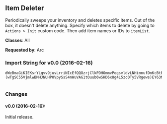 ## Item Deleter

Periodically sweeps your inventory and deletes specific items. Out of the box,
it doesn't delete anything. Specify which items to delete by going to `Actions >
Init` custom code. Then add item names or IDs to `itemList`.

**Classes**: All

**Requested by**: Arc

### Import String for v0.0 (2016-02-16)

    dWeBmaGiKIEKsrYLqvv9juvLrriNIcEfQQOzrjClkPDHOmmvPogsvldvLNHimnufDnKcBtPO(gQQW4qerNdrvwhIO4EeQ9HisoifsluPcpuPWePeDrerPnIOs9rufgPsrCsePvQQMjIQ6MiIu7uvIFIicdfrfwkIOQNsrtffUQsrQVIOIolIOYBvQu3vPs2lv(lsjdgoSkwmfQhtPMmbxM0MvfFwPQrJIonrRgvv61kv0Sr42OYUPQFRKHRuA5Q0ZrY0vCDuA7iL67OknEvjDEKkVNcrZhrLCFke2VSJEhdNPGJHZ8ypYLNYXWzk9YXXWzAZsnloNPvRHnrVAqsf4LPE1aDl2Ww2jmm1GCuoQaDl2aVh)eeucDubYcKCl2G9Xhoccbvom1ByyQb5OCbsTmisjBpzb6PNeKK8rVHW6ggMAqokxWF40GiLS9KfO5ooZOxviq6D5dBY6kOHnrj40HMgilqY(6HBlHsfoxnS9UOTuqfSi8Okr45QAywbbLqhnmmvoY6tSSpeb5OCKVKAcIdgz)qie4jFV5jFV3m5zr)qieOjpo0fmkfvG0r5OPf9nI(wTgiNm1HPEdNGnZZe4ukQZEn4xJ8rAFg5YhOyUyjecgRbbj1wIdDQqFRwd8Yu9HHPKkqo1Zonk79eeucDuQWXhKJYrwFIL9Hiy8lRr(qxqCyUSA)(wTgSC55VjmlwBMHJNUHP0VpySsS4nWuVAG1tOuub6wSHD6x8g4L5zc0Ty5VRgews)EY63NyzFicuZ9zD5otqCGAUs)EYEwxUZ0VpXY(qemAqC4WEp0s90UpXY(qeM3bXH39jw2hIGXN9bXH397tSSpeb5OCKAjdLASiihL7LdNYqPMG4GrAewemsJOF)N1nidId0BrytjhLJ8Lutqy1pecbIL9HiihLlioihLJ8LuZUL7QFiecYNWq3wvKCuodbXId00ZYzSEPzyyQ((HqiecHGCuosTKHsn7wok3UcIdZLv7hcHGsqP9dHqiecb5OCVC4ugk1SB5OC7kiomxwTFiecQxOV6f633Q1GLlLkqXRQBdpRBW4Z(GSVvRbsEDyVEQWCz1G8jqXCXsie4w0wdZk41xNGXN9weEoeuAq(e8RHS(el7dr4H1BpYLpqXRQBfjn0pecbRwdwU883eewbkEvDBq(e2sCOtVbMhQWwP9ovHa72WXhKJY1pecbRwdIOKEBnqoK27KD7gl)CKE9s6OCIme4vsqeU6wIJTgKJH(HqiqSSpebB2l16geh4HoBWEPwxs9plrg6hcHG8jyZEPw3WWu99dHqiecHRoSxF45qqP9dHqq9c9dHqydc9C3G9sTUImeSAnS9Cp(L80pecH(HqiqSSpebFqCGh6SXYphPxVVWYzsSgkrsd9dHqq(e8Rj4ddt13pecHqieU6WE99dHqq9c9dHq4zDd8BqCGElc(GWQFiecHqiqSSpebPqqCGh6SXYphPxVKokhPwksArGFn0pecHqieKpbPqyyQ((HqiecHqiecel7drWF40G4ap0H0r5i1)Sejfm0pecHqiecHqq(eKJYrQLmuQz3sHDfw3GCuUxoCkdLA2T)WP7kmmvF)qiecHqiecHqieihs7DYUDJLFosVEjDuorslc8RH(HqiecHqiecHqiyPsOJUb7LADjDuorg6hcHqiecHqiecHWge65Ub7LADfzOFiecHqiecHqiecYNGXVSg5dDHHP67hcHqiecHqiecHqiecBVs)iIAUpRl3ze1pecHqiecHqiecHqiecHqiecbAsUSFEEEEEE)M0r5cckHoQajd56g4FQGi5OCKAzG)fmqtl6hcHqiecHqiecHqiecHqiecHWSOMR0VxK)WPgSiifmyOFiecHqiecHqiecQxOFiecHqiecHG6f6hcHqiecQxOFiecQxOFiecxDyV(WCz1(QxOFFIL9Hi8W6Th5YhSzPMfhd91rKH(HqiqSSpeHjioWdDyi5urg6hcHaXY(qeUkflX0pecb5tycwdZ7ajvG(WWu99dHqiecH5DqCy6hcHqiecxLILycIdu8Q6wrgF2BOFiecHqiiFcxLILycdt13pecHqiecHqW4Z(G4GiJp7dIfhEzttstRDyuEqltYNKGHPHWXleEhw3GiJp7d8Za9g6hcHqiecQxOFiecQxOV6f6BuYSzPMfhd91jioyZsnlog6RJZuyrlBwQzX52HBCJZ0MLAwCm0xhN5dR3EKlVidxDyV(WH9EOL6Pnz2SuZIJH(6iYG6fCMckLTZ0Ox7aTFt27aFVPFZwFZNv63SZuqsTL4qhd91XzY)2otMQCpZXrU5jnEtIntcsWtA8MpsWpipAWN7Xkn4ZzkfCMKokxWsLqh96mLE5ql7f3wcDub3l07mjwhbhdNPG85rAZsm05y4m5yjgPJHBCJZ85ypYL3XWzYXsmshd34gN59yRogotowIr6y4g34mVlc1XWzYXsmshd34gN5Ciu)4y4m5yjgPJHBCJBCMEwogx5(96LY9c9oZRUxU8mOBR6mh91Xzox5(961XWzQ0w9JZCJLxqoYLNYzo0TvDMuZzyPCMSEL2QFCMh2z5mzPuADi49qh1Czv3oCMSukTy9YXTd34m5vkmmDKBEsJ3KyZKGe8KgV5Je8dYJg85ESsd(CJZKZzk4mPCM8rg9K9Mm6jpNjTDVqpp5JE34Ca
     

### Changes

#### v0.0 (2016-02-16):

Initial release.
